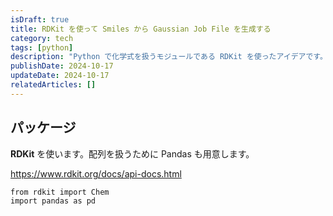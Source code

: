 ```yaml
---
isDraft: true
title: RDKit を使って Smiles から Gaussian Job File を生成する
category: tech
tags: [python]
description: "Python で化学式を扱うモジュールである RDKit を使ったアイデアです。"
publishDate: 2024-10-17
updateDate: 2024-10-17
relatedArticles: []
---
```


## パッケージ

**RDKit** を使います。配列を扱うために Pandas も用意します。

https://www.rdkit.org/docs/api-docs.html

```python:パッケージ
from rdkit import Chem
import pandas as pd
```